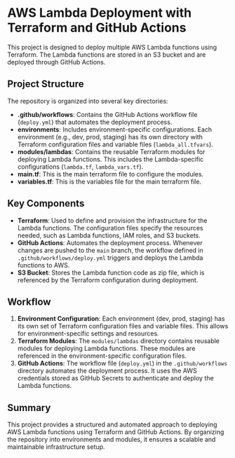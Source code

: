 # AWS Lambda Deployment with Terraform and GitHub Actions
 
This project is designed to deploy multiple AWS Lambda functions using Terraform. The Lambda functions are stored in an S3 bucket and are deployed through GitHub Actions.
 
## Project Structure
 
The repository is organized into several key directories:
 
- **.github/workflows**: Contains the GitHub Actions workflow file (`deploy.yml`) that automates the deployment process.
- **environments**: Includes environment-specific configurations. Each environment (e.g., dev, prod, staging) has its own directory with Terraform configuration files and variable files (`lambda_all.tfvars`).
- **modules/lambdas**: Contains the reusable Terraform modules for deploying Lambda functions. This includes the Lambda-specific configurations (`lambda.tf`, `lambda_vars.tf`).
- **main.tf**: This is the main terraform file to configure the modules.
- **variables.tf**: This is the variables file for the main terraform file.
 
## Key Components
 
- **Terraform**: Used to define and provision the infrastructure for the Lambda functions. The configuration files specify the resources needed, such as Lambda functions, IAM roles, and S3 buckets.
- **GitHub Actions**: Automates the deployment process. Whenever changes are pushed to the `main` branch, the workflow defined in `.github/workflows/deploy.yml` triggers and deploys the Lambda functions to AWS.
- **S3 Bucket**: Stores the Lambda function code as zip file, which is referenced by the Terraform configuration during deployment.
 
## Workflow
 
1. **Environment Configuration**: Each environment (dev, prod, staging) has its own set of Terraform configuration files and variable files. This allows for environment-specific settings and resources.
2. **Terraform Modules**: The `modules/lambdas` directory contains reusable modules for deploying Lambda functions. These modules are referenced in the environment-specific configuration files.
3. **GitHub Actions**: The workflow file (`deploy.yml`) in the `.github/workflows` directory automates the deployment process. It uses the AWS credentials stored as GitHub Secrets to authenticate and deploy the Lambda functions.
 
## Summary
 
This project provides a structured and automated approach to deploying AWS Lambda functions using Terraform and GitHub Actions. By organizing the repository into environments and modules, it ensures a scalable and maintainable infrastructure setup.
